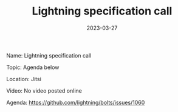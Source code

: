 ﻿---
title: Lightning specification call 
transcript_by: Generated
categories: ['meeting']
tags: ['lightning']
date: 2023-03-27
---

Name: Lightning specification call

Topic: Agenda below

Location: Jitsi

Video: No video posted online

Agenda: <https://github.com/lightning/bolts/issues/1060>
